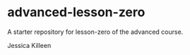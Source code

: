 # advanced-lesson-zero

A starter repository for lesson-zero of the advanced course.

Jessica Killeen
